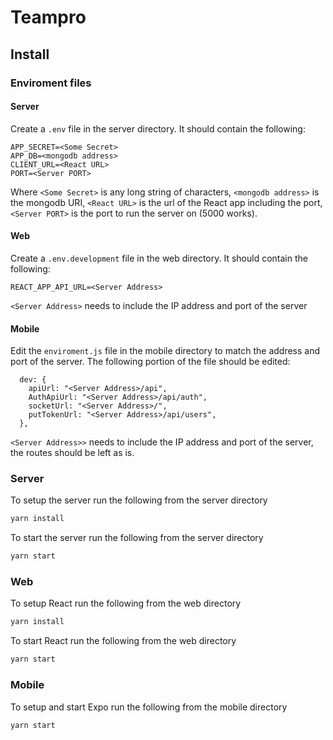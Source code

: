 # Teampro

## Install

### Enviroment files
#### Server
Create a `.env` file in the server directory. It should contain the following:
```
APP_SECRET=<Some Secret>
APP_DB=<mongodb address>
CLIENT_URL=<React URL>
PORT=<Server PORT>
```
Where `<Some Secret>` is any long string of characters, `<mongodb address>` is the mongodb URI, `<React URL>` is the url of the React app including the port, `<Server PORT>` is the port to run the server on (5000 works).

#### Web
Create a `.env.development` file in the web directory. It should contain the following:
```
REACT_APP_API_URL=<Server Address>
```
`<Server Address>` needs to include the IP address and port of the server

#### Mobile
Edit the `enviroment.js` file in the mobile directory to match the address and port of the server. The following portion of the file should be edited:
```
  dev: {
    apiUrl: "<Server Address>/api",
    AuthApiUrl: "<Server Address>/api/auth",
    socketUrl: "<Server Address>/",
    putTokenUrl: "<Server Address>/api/users",
  },
```
`<Server Address>>` needs to include the IP address and port of the server, the routes should be left as is.


### Server
To setup the server run the following from the server directory
```bash
yarn install
```
To start the server run the following from the server directory
```bash
yarn start
```

### Web
To setup React run the following from the web directory
```bash
yarn install
```
To start React run the following from the web directory
```bash
yarn start
```

### Mobile
To setup and start Expo run the following from the mobile directory
```bash
yarn start
```
